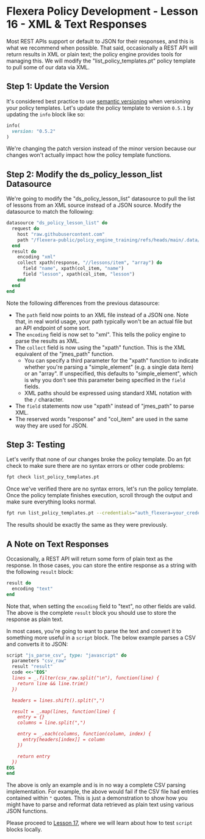 # Flexera Policy Development - Lesson 16 - XML & Text Responses

Most REST APIs support or default to JSON for their responses, and this is what we recommend when possible. That said, occasionally a REST API will return results in XML or plain text; the policy engine provides tools for managing this. We will modify the "list_policy_templates.pt" policy template to pull some of our data via XML.

## Step 1: Update the Version

It's considered best practice to use [semantic versioning](https://github.com/flexera-public/policy_templates/blob/master/VERSIONING.md) when versioning your policy templates. Let's update the policy template to version `0.5.1` by updating the `info` block like so:

```ruby
info(
  version: "0.5.2"
)
```

We're changing the patch version instead of the minor version because our changes won't actually impact how the policy template functions.

## Step 2: Modify the ds_policy_lesson_list Datasource

We're going to modify the "ds_policy_lesson_list" datasource to pull the list of lessons from an XML source instead of a JSON source. Modify the datasource to match the following:

```ruby
datasource "ds_policy_lesson_list" do
  request do
    host "raw.githubusercontent.com"
    path "/flexera-public/policy_engine_training/refs/heads/main/.data/lessons/lessons.xml"
  end
  result do
    encoding "xml"
    collect xpath(response, "//lessons/item", "array") do
      field "name", xpath(col_item, "name")
      field "lesson", xpath(col_item, "lesson")
    end
  end
end
```

Note the following differences from the previous datasource:

* The `path` field now points to an XML file instead of a JSON one. Note that, in real world usage, your path typically won't be an actual file but an API endpoint of some sort.
* The `encoding` field is now set to "xml". This tells the policy engine to parse the results as XML.
* The `collect` field is now using the "xpath" function. This is the XML equivalent of the "jmes_path" function.
  * You can specify a third parameter for the "xpath" function to indicate whether you're parsing a "simple_element" (e.g. a single data item) or an "array". If unspecified, this defaults to "simple_element", which is why you don't see this parameter being specified in the `field` fields.
  * XML paths should be expressed using standard XML notation with the `/` character.
* The `field` statements now use "xpath" instead of "jmes_path" to parse XML.
* The reserved words "response" and "col_item" are used in the same way they are used for JSON.

## Step 3: Testing

Let's verify that none of our changes broke the policy template. Do an fpt check to make sure there are no syntax errors or other code problems:

```bash
fpt check list_policy_templates.pt
```

Once we've verified there are no syntax errors, let's run the policy template. Once the policy template finishes execution, scroll through the output and make sure everything looks normal.

```bash
fpt run list_policy_templates.pt --credentials="auth_flexera=your_credential_identifier"
```

The results should be exactly the same as they were previously.

## A Note on Text Responses

Occasionally, a REST API will return some form of plain text as the response. In those cases, you can store the entire response as a string with the following `result` block:

```ruby
result do
  encoding "text"
end
```

Note that, when setting the `encoding` field to "text", no other fields are valid. The above is the complete `result` block you should use to store the response as plain text.

In most cases, you're going to want to parse the text and convert it to something more useful in a `script` block. The below example parses a CSV and converts it to JSON:

```ruby
script "js_parse_csv", type: "javascript" do
  parameters "csv_raw"
  result "result"
  code <<-'EOS'
  lines = _.filter(csv_raw.split("\n"), function(line) {
    return line && line.trim()
  })

  headers = lines.shift().split(",")

  result = _.map(lines, function(line) {
    entry = {}
    columns = line.split(",")

    entry = _.each(columns, function(column, index) {
      entry[headers[index]] = column
    })

    return entry
  })
EOS
end
```

The above is only an example and is in no way a complete CSV parsing implementation. For example, the above would fail if the CSV file had entries contained within `"` quotes. This is just a demonstration to show how you might have to parse and reformat data retrieved as plain text using various JSON functions.

Please proceed to [Lesson 17](https://github.com/flexera-public/policy_engine_training/blob/main/lessons/17_local_js/README.md), where we will learn about how to test `script` blocks locally.
